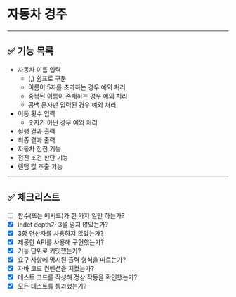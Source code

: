 # 자동차 경주

---

## :white_check_mark: 기능 목록
- 자동차 이름 입력
  - (,) 쉼표로 구분
  - 이름이 5자를 초과하는 경우 예외 처리
  - 중복된 이름이 존재하는 경우 예외 처리
  - 공백 문자만 입력된 경우 예외 처리
- 이동 횟수 입력
  - 숫자가 아닌 경우 예외 처리
- 실행 결과 출력
- 최종 결과 출력
- 자동차 전진 기능
- 전진 조건 판단 기능
- 랜덤 값 추출 기능

---

## :white_check_mark: 체크리스트
- [ ] 함수(또는 메서드)가 한 가지 일만 하는가?
- [x] indet depth가 3을 넘지 않았는가?
- [x] 3항 연산자를 사용하지 않았는가?
- [x] 제공한 API를 사용해 구현했는가?
- [x] 기능 단위로 커밋했는가?
- [x] 요구 사항에 명시된 출력 형식을 따르는가?
- [x] 자바 코드 컨벤션을 지켰는가?
- [x] 테스트 코드를 작성해 정상 작동을 확인했는가?
- [x] 모든 테스트를 통과했는가?